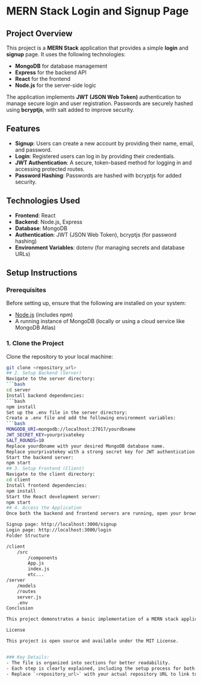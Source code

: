 # MERN Stack Login and Signup Page

## Project Overview
This project is a **MERN Stack** application that provides a simple **login** and **signup** page. It uses the following technologies:
- **MongoDB** for database management
- **Express** for the backend API
- **React** for the frontend
- **Node.js** for the server-side logic

The application implements **JWT (JSON Web Token)** authentication to manage secure login and user registration. Passwords are securely hashed using **bcryptjs**, with salt added to improve security.

## Features
- **Signup**: Users can create a new account by providing their name, email, and password.
- **Login**: Registered users can log in by providing their credentials.
- **JWT Authentication**: A secure, token-based method for logging in and accessing protected routes.
- **Password Hashing**: Passwords are hashed with bcryptjs for added security.

## Technologies Used
- **Frontend**: React
- **Backend**: Node.js, Express
- **Database**: MongoDB
- **Authentication**: JWT (JSON Web Token), bcryptjs (for password hashing)
- **Environment Variables**: dotenv (for managing secrets and database URLs)

## Setup Instructions

### Prerequisites
Before setting up, ensure that the following are installed on your system:
- [Node.js](https://nodejs.org/) (includes npm)
- A running instance of MongoDB (locally or using a cloud service like MongoDB Atlas)

### 1. Clone the Project
Clone the repository to your local machine:
```bash
git clone <repository_url>
## 2. Setup Backend (Server)
Navigate to the server directory:
```bash
cd server
Install backend dependencies:
```bash
npm install
Set up the .env file in the server directory:
Create a .env file and add the following environment variables:
```bash
MONGODB_URI=mongodb://localhost:27017/yourdbname
JWT_SECRET_KEY=yourprivatekey
SALT_ROUNDS=10
Replace yourdbname with your desired MongoDB database name.
Replace yourprivatekey with a strong secret key for JWT authentication.
Start the backend server:
npm start
## 3. Setup Frontend (Client)
Navigate to the client directory:
cd client
Install frontend dependencies:
npm install
Start the React development server:
npm start
## 4. Access the Application
Once both the backend and frontend servers are running, open your browser and visit the following pages:

Signup page: http://localhost:3000/signup
Login page: http://localhost:3000/login
Folder Structure

/client
    /src
        /components
        App.js
        index.js
        etc...
/server
    /models
    /routes
    server.js
    .env
Conclusion

This project demonstrates a basic implementation of a MERN stack application with secure authentication and password handling. It can be further extended to include features like user roles, password reset functionality, and more.

License

This project is open source and available under the MIT License.


### Key Details:
- The file is organized into sections for better readability.
- Each step is clearly explained, including the setup process for both the frontend and backend.
- Replace `<repository_url>` with your actual repository URL to link to the project.
